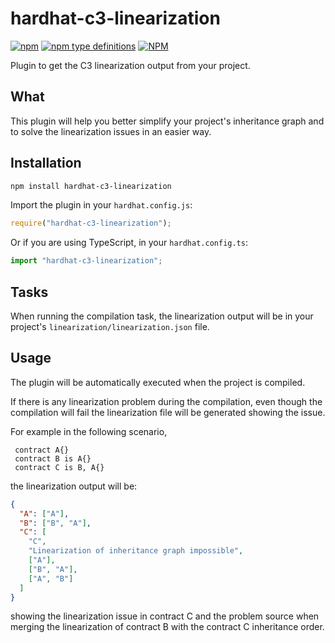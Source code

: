 # hardhat-c3-linearization

[![npm](https://img.shields.io/npm/v/hardhat-c3-linearization)](https://www.npmjs.com/package/hardhat-c3-linearization)
[![npm type definitions](https://img.shields.io/npm/types/hardhat-c3-linearization)](https://www.npmjs.com/package/hardhat-c3-linearization)
[![NPM](https://img.shields.io/npm/l/hardhat-c3-linearization)](https://www.npmjs.com/package/hardhat-c3-linearization)


Plugin to get the C3 linearization output from your project.

## What

This plugin will help you better simplify your project's inheritance graph and to solve the linearization issues in an easier way.

## Installation

```bash
npm install hardhat-c3-linearization
```

Import the plugin in your `hardhat.config.js`:

```js
require("hardhat-c3-linearization");
```

Or if you are using TypeScript, in your `hardhat.config.ts`:

```ts
import "hardhat-c3-linearization";
```

## Tasks

When running the compilation task, the linearization output will be in your project's `linearization/linearization.json` file.

## Usage

The plugin will be automatically executed when the project is compiled.

If there is any linearization problem during the compilation, even though the compilation will fail the linearization file will be generated showing the issue.

For example in the following scenario,

```solidity
 contract A{}
 contract B is A{}
 contract C is B, A{}
```

the linearization output will be:

```json
{
  "A": ["A"],
  "B": ["B", "A"],
  "C": [
    "C",
    "Linearization of inheritance graph impossible",
    ["A"],
    ["B", "A"],
    ["A", "B"]
  ]
}
```

showing the linearization issue in contract C and the problem source when merging the linearization of contract B with the contract C inheritance order.
